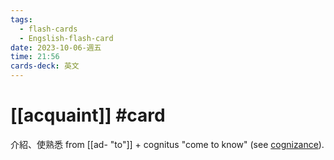 ```yaml
---
tags:
  - flash-cards
  - Engslish-flash-card
date: 2023-10-06-週五
time: 21:56
cards-deck: 英文
---
```


# [[acquaint]] #card 
介紹、使熟悉
from [[ad- "to"]] + cognitus "come to know" (see [cognizance](https://www.etymonline.com/word/cognizance "Etymology, meaning and definition of cognizance")).